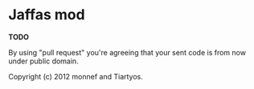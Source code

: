 # Jaffas mod

__TODO__

By using "pull request" you're agreeing that your sent code is from now under public domain.

Copyright (c) 2012 monnef and Tiartyos.
